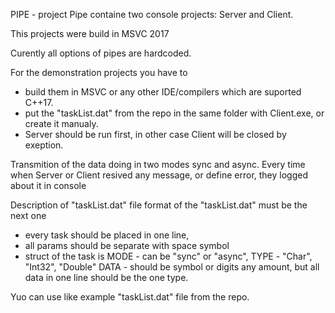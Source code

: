 PIPE - project
Pipe containe two console projects: Server and Client.

This projects were build in MSVC 2017

Curently all options of pipes are hardcoded. 

For the demonstration projects you have to 
 - build them in MSVC or any other IDE/compilers which are suported  C++17.
 - put the "taskList.dat" from the repo in the same folder with Client.exe,
       or create it manualy.
 - Server should be run first, in other case Client will be closed by exeption.

Transmition of the data doing in two modes sync and async.
Every time when Server or Client resived any message, or define error, they logged about it in console 



Description of "taskList.dat" file
format of the "taskList.dat" must be the next one
 - every task should be placed in one line,
 - all params should be separate with space symbol 
 - struct of the task is
         <MODE> <TYPE> <DATA> 
   MODE - can be "sync" or "async",
   TYPE - "Char", "Int32", "Double"
   DATA - should be symbol or digits any amount, but all data in one line should be the one type. 

Yuo can use like example "taskList.dat" file from the repo.


 

